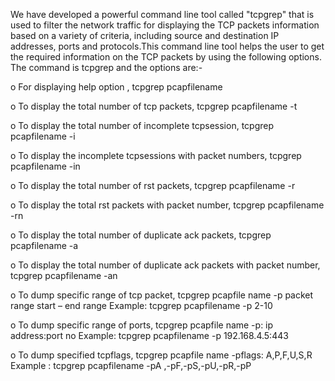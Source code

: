 We have developed a powerful command line tool called "tcpgrep" that is used to filter the network traffic for displaying the TCP packets information based on a variety of criteria, including source and destination IP addresses, ports and protocols.This command line tool helps the user to get the required information on the TCP packets by using the following options. The command is tcpgrep and the options are:-

o  For displaying help option , 
tcpgrep pcapfilename

o  To display the total number of tcp packets,
tcpgrep pcapfilename -t

o  To display the total number of incomplete tcpsession, 
tcpgrep pcapfilename -i

o  To display the incomplete tcpsessions with packet numbers, 
tcpgrep pcapfilename -in

o  To display the total number of rst packets,
tcpgrep pcapfilename -r

o  To display the total rst packets with packet number, 
tcpgrep pcapfilename -rn

o  To display the total number of duplicate ack packets, 
tcpgrep pcapfilename -a

o  To display the total number of duplicate ack packets with packet number,
tcpgrep pcapfilename -an

o  To dump specific range of tcp packet, tcpgrep pcapfile name -p packet range start – end range 
Example: tcpgrep pcapfilename -p 2-10

o  To dump specific range of ports, tcpgrep pcapfile name -p: ip address:port no
Example: tcpgrep pcapfilename -p 192.168.4.5:443

o  To dump specified tcpflags, tcpgrep pcapfile name -pflags: A,P,F,U,S,R 
Example : tcpgrep pcapfilename -pA ,-pF,-pS,-pU,-pR,-pP
